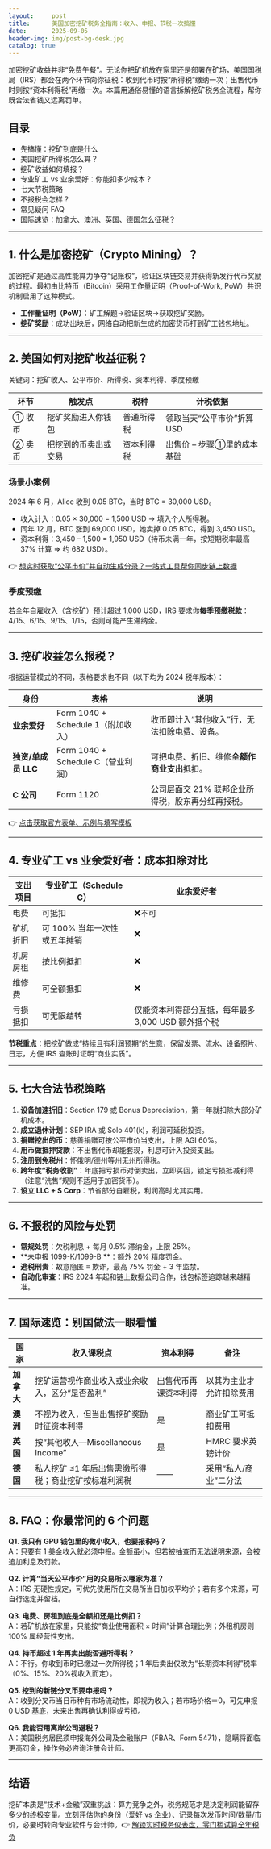 ```yaml
---
layout:     post
title:      美国加密挖矿税务全指南：收入、申报、节税一次搞懂
date:       2025-09-05
header-img: img/post-bg-desk.jpg
catalog: true
---
```


加密挖矿收益并非“免费午餐”。无论你把矿机放在家里还是部署在矿场，美国国税局（IRS）都会在两个环节向你征税：收到代币时按“所得税”缴纳一次；出售代币时则按“资本利得税”再缴一次。本篇用通俗易懂的语言拆解挖矿税务全流程，帮你既合法省钱又远离罚单。

## 目录
- 先搞懂：挖矿到底是什么  
- 美国挖矿所得税怎么算？  
- 挖矿收益如何填报？  
- 专业矿工 vs 业余爱好：你能扣多少成本？  
- 七大节税策略  
- 不报税会怎样？  
- 常见疑问 FAQ  
- 国际速览：加拿大、澳洲、英国、德国怎么征税？

---

## 1. 什么是加密挖矿（Crypto Mining）？
加密挖矿是通过高性能算力争夺“记账权”，验证区块链交易并获得新发行代币奖励的过程。最初由比特币（Bitcoin）采用工作量证明（Proof-of-Work, PoW）共识机制启用了这种模式。

- **工作量证明（PoW）**：矿工解题→验证区块→获取挖矿奖励。  
- **挖矿奖励**：成功出块后，网络自动把新生成的加密货币打到矿工钱包地址。

---

## 2. 美国如何对挖矿收益征税？
关键词：挖矿收入、公平市价、所得税、资本利得、季度预缴

| 环节 | 触发点 | 税种 | 计税依据 |
|---|---|---|---|
| ① 收币 | 挖矿奖励进入你钱包 | 普通所得税 | 领取当天“公平市价”折算 USD |
| ② 卖币 | 把挖到的币卖出或交易 | 资本利得税 | 出售价 – 步骤①里的成本基础 |

### 场景小案例
2024 年 6 月，Alice 收到 0.05 BTC，当时 BTC = 30,000 USD。  
- 收入计入：0.05 × 30,000 = 1,500 USD → 填入个人所得税。  
- 同年 12 月，BTC 涨到 69,000 USD，她卖掉 0.05 BTC，得到 3,450 USD。  
- 资本利得：3,450 – 1,500 = 1,950 USD（持币未满一年，按短期税率最高 37% 计算 ⇒ 约 682 USD）。

👉 [想实时获取“公平市价”并自动生成分录？一站式工具帮你同步链上数据](https://okxdog.com/)

### 季度预缴
若全年自雇收入（含挖矿）预计超过 1,000 USD，IRS 要求你**每季预缴税款**：4/15、6/15、9/15、1/15，否则可能产生滞纳金。

---

## 3. 挖矿收益怎么报税？
根据运营模式的不同，表格要求也不同（以下均为 2024 税年版本）：

| 身份 | 表格 | 说明 |
|---|---|---|
| **业余爱好** | Form 1040 + Schedule 1（附加收入） | 收币即计入“其他收入”行，无法扣除电费、设备。 |
| **独资/单成员 LLC** | Form 1040 + Schedule C（营业利润） | 可把电费、折旧、维修**全额作商业支出**抵扣。 |
| **C 公司** | Form 1120 | 公司层面交 21% 联邦企业所得税，股东再分红再报税。 |

👉 [点击获取官方表单、示例与填写模板](https://okxdog.com/)

---

## 4. 专业矿工 vs 业余爱好者：成本扣除对比

| 支出项目 | 专业矿工（Schedule C） | 业余爱好者 |
|---|---|---|
| 电费 | 可抵扣 | ❌不可 |
| 矿机折旧 | 可 100% 当年一次性或五年摊销 | ❌ |
| 机房房租 | 按比例抵扣 | ❌ |
| 维修费 | 可全额抵扣 | ❌ |
| 亏损抵扣 | 可无限结转 | 仅能资本利得部分互抵，每年最多 3,000 USD 额外抵个税 |

**节税重点**：把挖矿做成“持续且有利润预期”的生意，保留发票、流水、设备照片、日志，方便 IRS 查账时证明“商业实质”。

---

## 5. 七大合法节税策略

1. **设备加速折旧**：Section 179 或 Bonus Depreciation，第一年就扣除大部分矿机成本。  
2. **成立退休计划**：SEP IRA 或 Solo 401(k)，利润可延税投资。  
3. **捐赠挖出的币**：慈善捐赠可按公平市价当支出，上限 AGI 60%。  
4. **用币做抵押贷款**：不出售代币却能套现，利息可计入投资支出。  
5. **注册到免税州**：怀俄明/德州等州无州所得税。  
6. **跨年度“税务收割”**：年底把亏损币对倒卖出，立即买回，锁定亏损抵减利得（注意“洗售”规则不适用于加密货币）。  
7. **设立 LLC + S Corp**：节省部分自雇税，利润高时尤其实用。

---

## 6. 不报税的风险与处罚

- **常规处罚**：欠税利息 + 每月 0.5% 滞纳金，上限 25%。  
- **未申报 1099-K/1099-B **：额外 20% 精度罚金。  
- **逃税刑责**：故意隐匿 ≡ 欺诈，最高 75% 罚金 + 3 年监禁。  
- **自动化审查**：IRS 2024 年起和链上数据公司合作，钱包标签追踪越来越精准。

---

## 7. 国际速览：别国做法一眼看懂

| 国家 | 收入课税点 | 资本利得 | 备注 |
|---|---|---|---|
| **加拿大** | 挖矿运营视作商业收入或业余收入，区分“是否盈利” | 出售代币再课资本利得 | 以其为主业才允许扣除费用 |
| **澳洲** | 不视为收入，但当出售挖矿奖励时征资本利得 | 是 | 商业矿工可抵扣费用 |
| **英国** | 按“其他收入—Miscellaneous Income” | 是 | HMRC 要求英镑计价 |
| **德国** | 私人挖矿 ≤1 年后出售需缴所得税；商业挖矿按标准利润税 | —— | 采用“私人/商业”二分法 |

---

## 8. FAQ：你最常问的 6 个问题

**Q1. 我只有 GPU 钱包里的微小收入，也要报税吗？**  
A：只要有 1 美金收入就必须申报。金额虽小，但若被抽查而无法说明来源，会被追加利息及罚款。

**Q2. 计算“当天公平市价”用的交易所以哪家为准？**  
A：IRS 无硬性规定，可优先使用所在交易所当日加权平均价；若有多个来源，可自行选定并留档。

**Q3. 电费、房租到底是全额扣还是比例扣？**  
A：若矿机放在家里，只能按“商业使用面积 × 时间”计算合理比例；外租机房则 100% 属经营性支出。

**Q4. 持币超过 1 年再卖出能否避所得税？**  
A：不行。你收到币时已缴过一次所得税；1 年后卖出仅改为“长期资本利得”税率（0%、15%、20%视收入而定）。

**Q5. 挖到的新链分叉币要申报吗？**  
A：收到分叉币当日币种有市场流动性，即视为收入；若市场价格＝0，可先申报 0 USD 基底，未来出售再确认利得或亏损。

**Q6. 我能否用离岸公司避税？**  
A：美国税务居民须申报海外公司及金融账户（FBAR、Form 5471），隐瞒将面临更高罚金，操作务必咨询注册会计师。

---

## 结语
挖矿本质是“技术+金融”双重挑战：算力竞争之外，税务规范才是决定利润能留存多少的终极变量。立刻评估你的身份（爱好 vs 企业）、记录每次发币时间/数量/市价，必要时转向专业软件与会计师。👉 [解锁实时税务仪表盘，零门槛试算全年税负](https://okxdog.com/)